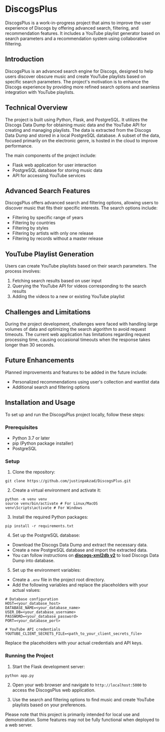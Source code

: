 # DiscogsPlus

DiscogsPlus is a work-in-progress project that aims to improve the user experience of Discogs by offering advanced search, filtering, and recommendation features. It includes a YouTube playlist generator based on search parameters and a recommendation system using collaborative filtering.

## Introduction

DiscogsPlus is an advanced search engine for Discogs, designed to help users discover obscure music and create YouTube playlists based on specific search parameters. The project's motivation is to enhance the Discogs experience by providing more refined search options and seamless integration with YouTube playlists.

## Technical Overview

The project is built using Python, Flask, and PostgreSQL. It utilizes the Discogs Data Dump for obtaining music data and the YouTube API for creating and managing playlists. The data is extracted from the Discogs Data Dump and stored in a local PostgreSQL database. A subset of the data, focused primarily on the electronic genre, is hosted in the cloud to improve performance.

The main components of the project include:

- Flask web application for user interaction
- PostgreSQL database for storing music data
- API for accessing YouTube services

## Advanced Search Features

DiscogsPlus offers advanced search and filtering options, allowing users to discover music that fits their specific interests. The search options include:

- Filtering by specific range of years
- Filtering by countries
- Filtering by styles
- Filtering by artists with only one release
- Filtering by records without a master release


## YouTube Playlist Generation

Users can create YouTube playlists based on their search parameters. The process involves:

1. Fetching search results based on user input
2. Querying the YouTube API for videos corresponding to the search results
3. Adding the videos to a new or existing YouTube playlist

## Challenges and Limitations

During the project development, challenges were faced with handling large volumes of data and optimizing the search algorithm to avoid request timeouts. The current web application has limitations regarding request processing time, causing occasional timeouts when the response takes longer than 30 seconds.

## Future Enhancements

Planned improvements and features to be added in the future include:

- Personalized recommendations using user's collection and wantlist data
- Additional search and filtering options


## Installation and Usage

To set up and run the DiscogsPlus project locally, follow these steps:

### Prerequisites

- Python 3.7 or later
- pip (Python package installer)
- PostgreSQL

### Setup

1. Clone the repository:
  ```
  git clone https://github.com/justinpakzad/DiscogsPlus.git
  ```
2. Create a virtual environment and activate it:
  ```
  python -m venv venv
  source venv/bin/activate # For Linux/MacOS
  venv\Scripts\activate # For Windows
  ```
3. Install the required Python packages:
  ```
  pip install -r requirements.txt
  ```
4. Set up the PostgreSQL database:

  - Download the Discogs Data Dump and extract the necessary data.
  - Create a new PostgreSQL database and import the extracted data.
  - You can follow instructions on [**discogs-xml2db v2**](https://github.com/philipmat/discogs-xml2db) to load Discogs Data Dump into database.


5. Set up the environment variables:

  - Create a `.env` file in the project root directory.
  - Add the following variables and replace the placeholders with your actual values:
  ```
  # Database configuration
  HOST=<your_database_host>
  DATABASE_NAME=<your_database_name>
  USER_DB=<your_database_username>
  PASSWORD=<your_database_password>
  PORT=<your_database_port>

  # YouTube API credentials
  YOUTUBE_CLIENT_SECRETS_FILE=<path_to_your_client_secrets_file>
  ```
  Replace the placeholders with your actual credentials and API keys.
### Running the Project

1. Start the Flask development server:
  ```
  python app.py
  ```

2. Open your web browser and navigate to `http://localhost:5000` to access the DiscogsPlus web application.

3. Use the search and filtering options to find music and create YouTube playlists based on your preferences.

Please note that this project is primarily intended for local use and demonstration. Some features may not be fully functional when deployed to a web server.
